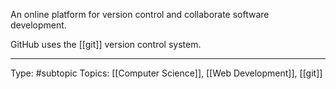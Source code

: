 An online platform for version control and collaborate software development. 

GitHub uses the [[git]] version control system.

___
Type: #subtopic 
Topics: [[Computer Science]], [[Web Development]], [[git]]



